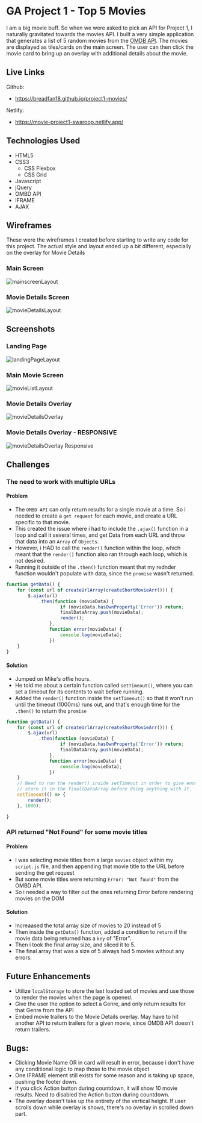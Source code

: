 # GA Project 1 - Top 5 Movies
I am a big movie buff. So when we were asked to pick an API for Project 1, I naturally gravitated towards the movies API. I built a very simple application that generates a list of 5 random movies from the [OMDB API]('http://omdbapi.com/). The movies are displayed as tiles/cards on the main screen. The user can then click the movie card to bring up an overlay with additional details about the movie. 

## Live Links
Github: 
- https://breadfan18.github.io/project1-movies/

Netlify:
- https://movie-project1-swaroop.netlify.app/

## Technologies Used
- HTML5
- CSS3
    - CSS Flexbox
    - CSS Grid
- Javascript
- jQuery
- OMBD API
- IFRAME
- AJAX

## Wireframes 
These were the wireframes I created before starting to write any code for this project. The actual style and layout ended up a bit different, especially on the overlay for Movie Details

### Main Screen
![mainscreenLayout](https://i.imgur.com/eiBBmJ0.png)

### Movie Details Screen
![movieDetailsLayout](https://i.imgur.com/snihUDH.png)


## Screenshots

### Landing Page
![landingPageLayout](https://i.imgur.com/xGuMYIs.png)

### Main Movie Screen
![movieListLayout](https://i.imgur.com/BOWb46K.jpg)

### Movie Details Overlay
![movieDetailsOverlay](https://i.imgur.com/Go4GPlG.png)

### Movie Details Overlay - RESPONSIVE
![movieDetailsOverlay Responsive](https://i.imgur.com/abz1J4D.png)


## Challenges
### The need to work with multiple URLs

#### Problem
- The `OMBD API` can only return results for a single movie at a time. So i needed to create a `get request` for each movie, and create a URL specific to that movie. 
- This created the issue where i had to include the `.ajax()` function in a loop and call it several times, and get Data from each URL and throw that data into an `Array` of `Objects`. 
- However, i HAD to call the `render()` function within the loop, which meant that the `render()` function also ran through each loop, which is not desired. 
- Running it outside of the `.then()` function meant that my rednder function wouldn't populate with data, since the `promise` wasn't returned. 

```javascript 
function getData() {
    for (const url of createUrlArray(createShortMovieArr())) {
        $.ajax(url)
            .then(function (movieData) {
                    if (movieData.hasOwnProperty('Error')) return;
                    finalDataArray.push(movieData);
                    render();
                },
                function error(movieData) {
                    console.log(movieData);
                })
    }
}
```

#### Solution
- Jumped on Mike's offie hours. 
- He told me about a certain function called `setTimeout()`, where you can set a timeout for its contents to wait before running. 
- Added the `render()` function inside the `setTimeout()` so that it won't run until the timeout (1000ms) runs out, and that's enough time for the `.then()` to return the `promise`
```javascript 
function getData() {
    for (const url of createUrlArray(createShortMovieArr())) {
        $.ajax(url)
            .then(function (movieData) {
                    if (movieData.hasOwnProperty('Error')) return;
                    finalDataArray.push(movieData);
                },
                function error(movieData) {
                    console.log(movieData);
                })
    }
    // Need to run the render() inside setTimeout in order to give enough time for the promise to return all the data and 
    // store it in the finallDataArray before doing anything with it. 
    setTimeout(() => {
        render();
    }, 1000);

}
```

### API returned "Not Found" for some movie titles

#### Problem 
- I was selecting movie titles from a large `movies` object within my `script.js` file, and then appending that movie title to the URL before sending the get request
- But some movie titles were returning `Error: "Not found"` from the OMBD API.
- So i needed a way to filter out the ones returning Error before rendering movies on the DOM

#### Solution
- Increaased the total array size of movies to 20 instead of 5
- Then inside the `getData()` function, added a condition to `return` if the movie data being returned has a `key` of "Error". 
- Then i took the final array size, and sliced it to 5. 
- The final array that was a size of 5 always had 5 movies without any errors. 

## Future Enhancements
- Utilize `localStorage` to store the last loaded set of movies and use those to render the movies when the page is opened. 
- Give the user the option to select a Genre, and only return results for that Genre from the API
- Embed movie trailers to the Movie Details overlay. May have to hit another API to return trailers for a given movie, since OMDB API doesn't return trailers. 

## Bugs:
- Clicking Movie Name OR in card will result in error, because i don't have any conditional logic to map those to the movie object
- One IFRAME element still exists for some reason and is taking up space, pushing the footer down.
- If you click Action button during countdown, it will show 10 movie results. Need to disabled the Action button during countdown. 
- The overlay doesn't take up the entirety of the vertical height. If user scrolls down while overlay is shows, there's no overlay in scrolled down part. 